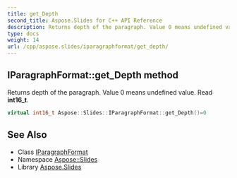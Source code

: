 ```yaml
---
title: get_Depth
second_title: Aspose.Slides for C++ API Reference
description: Returns depth of the paragraph. Value 0 means undefined value. Read int16_t.
type: docs
weight: 14
url: /cpp/aspose.slides/iparagraphformat/get_depth/
---
```

## IParagraphFormat::get_Depth method


Returns depth of the paragraph. Value 0 means undefined value. Read **int16_t**.

```cpp
virtual int16_t Aspose::Slides::IParagraphFormat::get_Depth()=0
```

## See Also

* Class [IParagraphFormat](../)
* Namespace [Aspose::Slides](../../)
* Library [Aspose.Slides](../../../)

